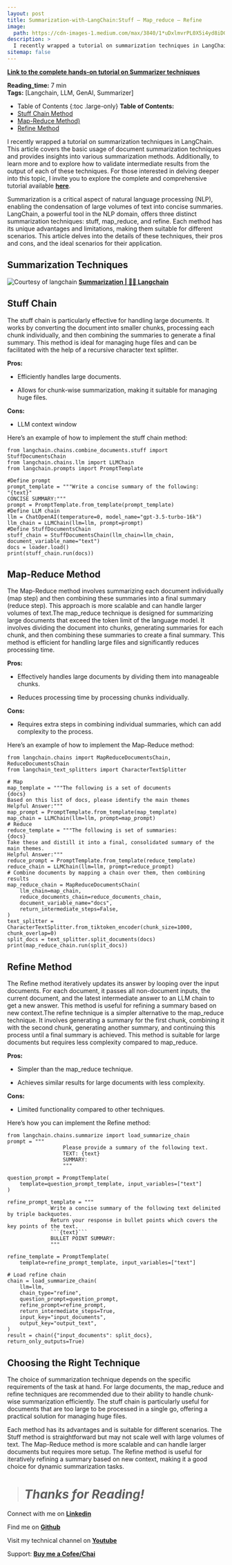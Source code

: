 ```yaml
---
layout: post
title: Summarization-with-LangChain:Stuff — Map_reduce — Refine
image: 
  path: https://cdn-images-1.medium.com/max/3840/1*uDxlmvrPL0X5i4yd8iDGBw.png
description: >
  I recently wrapped a tutorial on summarization techniques in LangChain. This article covers the basic usage of document summarization techniques and provides insights into various summarization methods. Additionally, to learn more and to explore how to validate intermediate results from the output of each of these techniques.
sitemap: false
---
```


**[Link to the complete hands-on tutorial on Summarizer techniques](https://youtu.be/w6wOhSThnoo)** 


  **Reading_time:** 7 min\
  **Tags:** [Langchain, LLM, GenAI, Summarizer]
- Table of Contents
{:toc .large-only}
**Table of Contents:**
- [Stuff Chain Method](#stuff-chain)
- [Map-Reduce Method)](#map-reduce-method)
- [Refine Method](#refine-method)


I recently wrapped a tutorial on summarization techniques in LangChain. This article covers the basic usage of document summarization techniques and provides insights into various summarization methods. Additionally, to learn more and to explore how to validate intermediate results from the output of each of these techniques. For those interested in delving deeper into this topic, I invite you to explore the complete and comprehensive tutorial available **[here](https://youtu.be/w6wOhSThnoo)**.

Summarization is a critical aspect of natural language processing (NLP), enabling the condensation of large volumes of text into concise summaries. LangChain, a powerful tool in the NLP domain, offers three distinct summarization techniques: stuff, map_reduce, and refine. Each method has its unique advantages and limitations, making them suitable for different scenarios. This article delves into the details of these techniques, their pros and cons, and the ideal scenarios for their application.

## Summarization Techniques

![Courtesy of langchain](https://cdn-images-1.medium.com/max/3310/0*F6xtU1qhHfVSqQdO.png)
**[Summarization | 🦜️🔗 Langchain](https://python.langchain.com/docs/use_cases/summarization)**

## Stuff Chain

The stuff chain is particularly effective for handling large documents. It works by converting the document into smaller chunks, processing each chunk individually, and then combining the summaries to generate a final summary. This method is ideal for managing huge files and can be facilitated with the help of a recursive character text splitter.

**Pros:**

* Efficiently handles large documents.

* Allows for chunk-wise summarization, making it suitable for managing huge files.

**Cons:**

* LLM context window 

Here’s an example of how to implement the stuff chain method:

    from langchain.chains.combine_documents.stuff import StuffDocumentsChain
    from langchain.chains.llm import LLMChain
    from langchain.prompts import PromptTemplate
    
    #Define prompt
    prompt_template = """Write a concise summary of the following:
    "{text}"
    CONCISE SUMMARY:"""
    prompt = PromptTemplate.from_template(prompt_template)
    #Define LLM chain
    llm = ChatOpenAI(temperature=0, model_name="gpt-3.5-turbo-16k")
    llm_chain = LLMChain(llm=llm, prompt=prompt)
    #Define StuffDocumentsChain
    stuff_chain = StuffDocumentsChain(llm_chain=llm_chain, document_variable_name="text")
    docs = loader.load()
    print(stuff_chain.run(docs))

## Map-Reduce Method

The Map-Reduce method involves summarizing each document individually (map step) and then combining these summaries into a final summary (reduce step). This approach is more scalable and can handle larger volumes of text.The map_reduce technique is designed for summarizing large documents that exceed the token limit of the language model. It involves dividing the document into chunks, generating summaries for each chunk, and then combining these summaries to create a final summary. This method is efficient for handling large files and significantly reduces processing time.

**Pros:**

* Effectively handles large documents by dividing them into manageable chunks.

* Reduces processing time by processing chunks individually.

**Cons:**

* Requires extra steps in combining individual summaries, which can add complexity to the process.

Here’s an example of how to implement the Map-Reduce method:

    from langchain.chains import MapReduceDocumentsChain, ReduceDocumentsChain
    from langchain_text_splitters import CharacterTextSplitter
    
    # Map
    map_template = """The following is a set of documents
    {docs}
    Based on this list of docs, please identify the main themes 
    Helpful Answer:"""
    map_prompt = PromptTemplate.from_template(map_template)
    map_chain = LLMChain(llm=llm, prompt=map_prompt)
    # Reduce
    reduce_template = """The following is set of summaries:
    {docs}
    Take these and distill it into a final, consolidated summary of the main themes. 
    Helpful Answer:"""
    reduce_prompt = PromptTemplate.from_template(reduce_template)
    reduce_chain = LLMChain(llm=llm, prompt=reduce_prompt)
    # Combine documents by mapping a chain over them, then combining results
    map_reduce_chain = MapReduceDocumentsChain(
        llm_chain=map_chain,
        reduce_documents_chain=reduce_documents_chain,
        document_variable_name="docs",
        return_intermediate_steps=False,
    )
    text_splitter = CharacterTextSplitter.from_tiktoken_encoder(chunk_size=1000, chunk_overlap=0)
    split_docs = text_splitter.split_documents(docs)
    print(map_reduce_chain.run(split_docs))

## Refine Method

The Refine method iteratively updates its answer by looping over the input documents. For each document, it passes all non-document inputs, the current document, and the latest intermediate answer to an LLM chain to get a new answer. This method is useful for refining a summary based on new context.The refine technique is a simpler alternative to the map_reduce technique. It involves generating a summary for the first chunk, combining it with the second chunk, generating another summary, and continuing this process until a final summary is achieved. This method is suitable for large documents but requires less complexity compared to map_reduce.

**Pros:**

* Simpler than the map_reduce technique.

* Achieves similar results for large documents with less complexity.

**Cons:**

* Limited functionality compared to other techniques.

Here’s how you can implement the Refine method:

    from langchain.chains.summarize import load_summarize_chain
    prompt = """
                      Please provide a summary of the following text.
                      TEXT: {text}
                      SUMMARY:
                      """
    
    question_prompt = PromptTemplate(
        template=question_prompt_template, input_variables=["text"]
    )
    
    refine_prompt_template = """
                  Write a concise summary of the following text delimited by triple backquotes.
                  Return your response in bullet points which covers the key points of the text.
                  ```{text}```
                  BULLET POINT SUMMARY:
                  """
    
    refine_template = PromptTemplate(
        template=refine_prompt_template, input_variables=["text"]
    
    # Load refine chain
    chain = load_summarize_chain(
        llm=llm,
        chain_type="refine",
        question_prompt=question_prompt,
        refine_prompt=refine_prompt,
        return_intermediate_steps=True,
        input_key="input_documents",
        output_key="output_text",
    )
    result = chain({"input_documents": split_docs}, return_only_outputs=True)

## Choosing the Right Technique

The choice of summarization technique depends on the specific requirements of the task at hand. For large documents, the map_reduce and refine techniques are recommended due to their ability to handle chunk-wise summarization efficiently. The stuff chain is particularly useful for documents that are too large to be processed in a single go, offering a practical solution for managing huge files.

Each method has its advantages and is suitable for different scenarios. The Stuff method is straightforward but may not scale well with large volumes of text. The Map-Reduce method is more scalable and can handle larger documents but requires more setup. The Refine method is useful for iteratively refining a summary based on new context, making it a good choice for dynamic summarization tasks.

> # *Thanks for Reading!*


Connect with me on **[Linkedin](https://www.linkedin.com/in/aboniasojasingarayar/)**

Find me on **[Github](https://github.com/Abonia1)**

Visit my technical channel on **[Youtube](https://www.youtube.com/@AboniaSojasingarayar)**

Support: **[Buy me a Cofee/Chai](https://www.buymeacoffee.com/abonia)**



